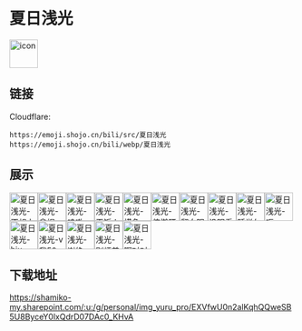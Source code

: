 # 夏日浅光
<img src="https://emoji.shojo.cn/bili/src/夏日浅光/icon.png" width="50" height="50" alt="icon">

## 链接
Cloudflare:
```
https://emoji.shojo.cn/bili/src/夏日浅光
https://emoji.shojo.cn/bili/webp/夏日浅光
```
## 展示
<img src="https://emoji.shojo.cn/bili/src/夏日浅光/夏日浅光-不想上班.png" width="50" height="50" alt="夏日浅光-不想上班"><img src="https://emoji.shojo.cn/bili/src/夏日浅光/夏日浅光-拿捏.png" width="50" height="50" alt="夏日浅光-拿捏"><img src="https://emoji.shojo.cn/bili/src/夏日浅光/夏日浅光-哇嗷.png" width="50" height="50" alt="夏日浅光-哇嗷"><img src="https://emoji.shojo.cn/bili/src/夏日浅光/夏日浅光-干饭人.png" width="50" height="50" alt="夏日浅光-干饭人"><img src="https://emoji.shojo.cn/bili/src/夏日浅光/夏日浅光-摸鱼.png" width="50" height="50" alt="夏日浅光-摸鱼"><img src="https://emoji.shojo.cn/bili/src/夏日浅光/夏日浅光-伸懒腰.png" width="50" height="50" alt="夏日浅光-伸懒腰"><img src="https://emoji.shojo.cn/bili/src/夏日浅光/夏日浅光-翻白眼.png" width="50" height="50" alt="夏日浅光-翻白眼"><img src="https://emoji.shojo.cn/bili/src/夏日浅光/夏日浅光-没眼看.png" width="50" height="50" alt="夏日浅光-没眼看"><img src="https://emoji.shojo.cn/bili/src/夏日浅光/夏日浅光-睡觉勿扰.png" width="50" height="50" alt="夏日浅光-睡觉勿扰"><img src="https://emoji.shojo.cn/bili/src/夏日浅光/夏日浅光-呃.png" width="50" height="50" alt="夏日浅光-呃"><img src="https://emoji.shojo.cn/bili/src/夏日浅光/夏日浅光-biu.png" width="50" height="50" alt="夏日浅光-biu"><img src="https://emoji.shojo.cn/bili/src/夏日浅光/夏日浅光-v我50.png" width="50" height="50" alt="夏日浅光-v我50"><img src="https://emoji.shojo.cn/bili/src/夏日浅光/夏日浅光-谢绝.png" width="50" height="50" alt="夏日浅光-谢绝"><img src="https://emoji.shojo.cn/bili/src/夏日浅光/夏日浅光-别烦美女.png" width="50" height="50" alt="夏日浅光-别烦美女"><img src="https://emoji.shojo.cn/bili/src/夏日浅光/夏日浅光-啊对对对.png" width="50" height="50" alt="夏日浅光-啊对对对">

## 下载地址

https://shamiko-my.sharepoint.com/:u:/g/personal/img_yuru_pro/EXVfwU0n2alKqhQQweSB5U8ByceY0lxQdrD07DAc0_KHvA